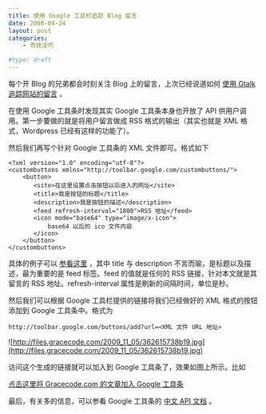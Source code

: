 ```yaml
---
title: 使用 Google 工具栏追踪 Blog 留言
date: 2008-04-24
layout: post
categories:
    - 奇技淫巧

#type: draft
---
```


每个开 Blog 的兄弟都会时刻关注 Blog 上的留言，上次已经说道如何 [使用 Gtalk 追踪网站的留言]({{site.urls}}/posts/49/) 。

在使用 Google 工具条时发现其实 Google 工具条本身也开放了 API 供用户调用。第一步要做的就是将用户留言做成 RSS 格式的输出（其实也就是 XML 格式，Wordpress 已经有这样的功能了）。

然后我们再写个针对 Google 工具条的 XML 文件即可。格式如下

```
<?xml version="1.0" encoding="utf-8"?>
<custombuttons xmlns="http://toolbar.google.com/custombuttons/">
    <button>
       <site>在这里设置点击按钮以后进入的网址</site>
       <title>我是按钮的标题</title>
       <description>我是按钮的描述</description>
       <feed refresh-interval="1800">RSS 地址</feed>
       <icon mode="base64" type="image/x-icon">
           base64 以后的 ico 文件内容
       </icon>
    </button>
</custombuttons>
```

具体的例子可以 [参看这里](http://graceco.de/historic/google_btn.xml) ，其中 title 与 description 不言而喻，是标题以及描述，最为重要的是 feed 标签。feed 的值就是任何的 RSS 链接，针对本文就是其留言的 RSS 地址。refresh-interval 属性是刷新的间隔时间，单位是秒。

然后我们可以根据 Google 工具栏提供的链接将我们已经做好的 XML 格式的按钮添加到 Google 工具条中。格式为

    http://toolbar.google.com/buttons/add?url=<XML 文件 URL 地址>

![http://files.gracecode.com/2009_11_05/362615738b19.jpg](http://files.gracecode.com/2009_11_05/362615738b19.jpg)

访问这个生成的链接就可以加入到 Google 工具条了，效果如图上所示。比如

 [点击这里将 Gracecode.com 的文章加入 Google 工具条](http://toolbar.google.com/buttons/add?url=http://graceco.de/historic/google_btn.xml) 

最后，有关多的信息，可以参看 Google 工具条的 [中文 API 文档](http://toolbar.google.com/buttons/intl/zh-CN/apis/howto_guide.html) 。
